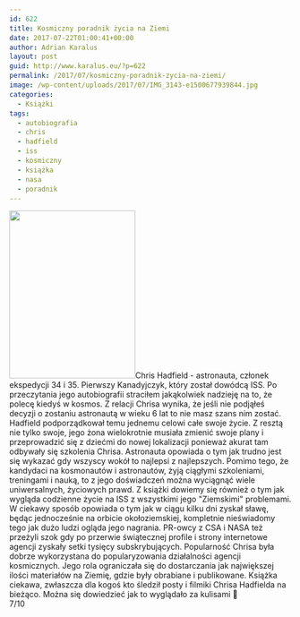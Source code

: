 ```yaml
---
id: 622
title: Kosmiczny poradnik życia na Ziemi
date: 2017-07-22T01:00:41+00:00
author: Adrian Karalus
layout: post
guid: http://www.karalus.eu/?p=622
permalink: /2017/07/kosmiczny-poradnik-zycia-na-ziemi/
image: /wp-content/uploads/2017/07/IMG_3143-e1500677939844.jpg
categories:
  - Książki
tags:
  - autobiografia
  - chris
  - hadfield
  - iss
  - kosmiczny
  - książka
  - nasa
  - poradnik
---
```

[<img class="alignleft wp-image-628 size-medium" src="/wp-content/uploads/2017/07/IMG_3143-e1500677939844-225x300.jpg?resize=225%2C300" alt="" width="225" height="300" srcset="/wp-content/uploads/2017/07/IMG_3143-e1500677939844.jpg?resize=225%2C300 225w, /wp-content/uploads/2017/07/IMG_3143-e1500677939844.jpg?resize=768%2C1024 768w, /wp-content/uploads/2017/07/IMG_3143-e1500677939844.jpg?w=2000 2000w, /wp-content/uploads/2017/07/IMG_3143-e1500677939844.jpg?w=3000 3000w" sizes="(max-width: 225px) 100vw, 225px" data-recalc-dims="1" />](/wp-content/uploads/2017/07/IMG_3143-e1500677939844.jpg)Chris Hadfield - astronauta, członek ekspedycji 34 i 35. Pierwszy Kanadyjczyk, który został dowódcą ISS. Po przeczytania jego autobiografii straciłem jakąkolwiek nadzieję na to, że polecę kiedyś w kosmos. Z relacji Chrisa wynika, że jeśli nie podjąłeś decyzji o zostaniu astronautą w wieku 6 lat to nie masz szans nim zostać. Hadfield podporządkował temu jednemu celowi całe swoje życie. Z resztą nie tylko swoje, jego żona wielokrotnie musiała zmienić swoje plany i przeprowadzić się z dziećmi do nowej lokalizacji ponieważ akurat tam odbywały się szkolenia Chrisa. Astronauta opowiada o tym jak trudno jest się wykazać gdy wszyscy wokół to najlepsi z najlepszych. Pomimo tego, że kandydaci na kosmonautów i astronautów, żyją ciągłymi szkoleniami, treningami i nauką, to z jego doświadczeń można wyciągnąć wiele uniwersalnych, życiowych prawd. Z książki dowiemy się również o tym jak wygląda codzienne życie na ISS z wszystkimi jego "Ziemskimi" problemami. W ciekawy sposób opowiada o tym jak w ciągu kilku dni zyskał sławę, będąc jednocześnie na orbicie okołoziemskiej, kompletnie nieświadomy tego jak dużo ludzi ogląda jego nagrania. PR-owcy z CSA i NASA też przeżyli szok gdy po przerwie świątecznej profile i strony internetowe agencji zyskały setki tysięcy subskrybujących. Popularność Chrisa była dobrze wykorzystana do popularyzowania działalności agencji kosmicznych. Jego rola ograniczała się do dostarczania jak największej ilości materiałów na Ziemię, gdzie były obrabiane i publikowane. Książka ciekawa, zwłaszcza dla kogoś kto śledził posty i filmiki Chrisa Hadfielda na bieżąco. Można się dowiedzieć jak to wyglądało za kulisami 🙂  
7/10